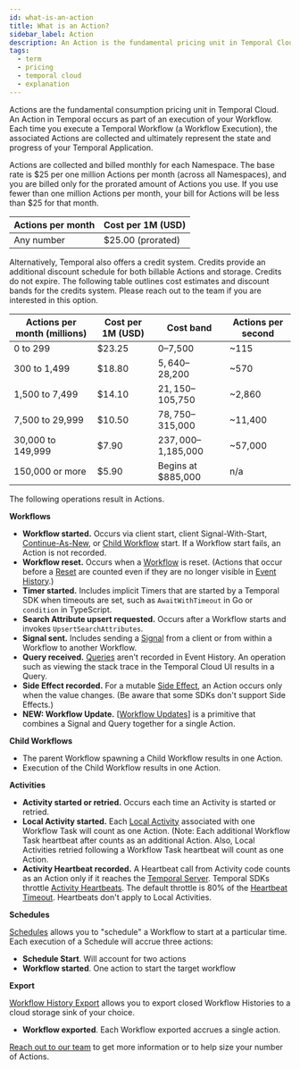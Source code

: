 ```yaml
---
id: what-is-an-action
title: What is an Action?
sidebar_label: Action
description: An Action is the fundamental pricing unit in Temporal Cloud.
tags:
  - term
  - pricing
  - temporal cloud
  - explanation
---
```


Actions are the fundamental consumption pricing unit in Temporal Cloud.
An Action in Temporal occurs as part of an execution of your Workflow.
Each time you execute a Temporal Workflow (a Workflow Execution), the associated Actions are collected and ultimately represent the state and progress of your Temporal Application.

Actions are collected and billed monthly for each Namespace. The base rate is $25 per one million Actions per month (across all Namespaces), and you are billed only for the prorated amount of Actions you use. If you use fewer than one million Actions per month, your bill for Actions will be less than $25 for that month.

| **Actions per month** | **Cost per 1M (USD)** |
| --------------------- | --------------------- |
| Any number            | $25.00 (prorated)     |

Alternatively, Temporal also offers a credit system. Credits provide an additional discount schedule for both billable Actions and storage. Credits do not expire. The following table outlines cost estimates and discount bands for the credits system. Please reach out to the team if you are interested in this option.

| **Actions per month (millions)** | **Cost per 1M (USD)** | **Cost band**       | **Actions per second** |
| -------------------------------- | --------------------- | ------------------- | ---------------------- |
| 0 to 299                         | $23.25                | $0–$7,500           | ~115                   |
| 300 to 1,499                     | $18.80                | $5,640–$28,200      | ~570                   |
| 1,500 to 7,499                   | $14.10                | $21,150–$105,750    | ~2,860                 |
| 7,500 to 29,999                  | $10.50                | $78,750–$315,000    | ~11,400                |
| 30,000 to 149,999                | $7.90                 | $237,000–$1,185,000 | ~57,000                |
| 150,000 or more                  | $5.90                 | Begins at $885,000  | n/a                    |

The following operations result in Actions.

**Workflows**

- **Workflow started.**
  Occurs via client start, client Signal-With-Start, [Continue-As-New](/concepts/what-is-continue-as-new), or [Child Workflow](/concepts/what-is-a-child-workflow-execution) start.
  If a Workflow start fails, an Action is not recorded.
- **Workflow reset.**
  Occurs when a [Workflow](/concepts/what-is-a-workflow) is reset.
  (Actions that occur before a [Reset](/concepts/what-is-a-reset) are counted even if they are no longer visible in [Event History](/concepts/what-is-an-event-history).)
- **Timer started.**
  Includes implicit Timers that are started by a Temporal SDK when timeouts are set, such as `AwaitWithTimeout` in Go or `condition` in TypeScript.
- **Search Attribute upsert requested.**
  Occurs after a Workflow starts and invokes `UpsertSearchAttributes`.
- **Signal sent.**
  Includes sending a [Signal](/concepts/what-is-a-signal) from a client or from within a Workflow to another Workflow.
- **Query received.** [Queries](/concepts/what-is-a-query) aren't recorded in Event History.
  An operation such as viewing the stack trace in the Temporal Cloud UI results in a Query.
- **Side Effect recorded.**
  For a mutable [Side Effect](/concepts/what-is-a-side-effect), an Action occurs only when the value changes.
  (Be aware that some SDKs don't support Side Effects.)
- **NEW: Workflow Update.** [[Workflow Updates](/concepts/what-is-an-update)] is a primitive that combines a Signal and Query together for a single Action.

**Child Workflows**

- The parent Workflow spawning a Child Workflow results in one Action.
- Execution of the Child Workflow results in one Action.

**Activities**

- **Activity started or retried.**
  Occurs each time an Activity is started or retried.
- **Local Activity started.** Each [Local Activity](/concepts/what-is-a-local-activity) associated with one Workflow Task will count as one Action. (Note: Each additional Workflow Task heartbeat after counts as an additional Action. Also, Local Activities retried following a Workflow Task heartbeat will count as one Action.
- **Activity Heartbeat recorded.**
  A Heartbeat call from Activity code counts as an Action only if it reaches the [Temporal Server](/concepts/what-is-the-temporal-server).
  Temporal SDKs throttle [Activity Heartbeats](/concepts/what-is-an-activity-heartbeat).
  The default throttle is 80% of the [Heartbeat Timeout](/concepts/what-is-a-heartbeat-timeout).
  Heartbeats don't apply to Local Activities.

**Schedules**

[Schedules](/concepts/what-is-a-schedule) allows you to "schedule" a Workflow to start at a particular time. Each execution of a Schedule will accrue three actions:

- **Schedule Start**. Will account for two actions
- **Workflow started**. One action to start the target workflow

**Export**

[Workflow History Export](/cloud/what-is-workflow-history-export) allows you to export closed Workflow Histories to a cloud storage sink of your choice.

- **Workflow exported**. Each Workflow exported accrues a single action.

[Reach out to our team](https://pages.temporal.io/contact-us) to get more information or to help size your number of Actions.
